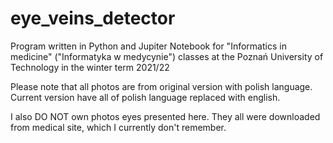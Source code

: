 # eye_veins_detector
Program written in Python and Jupiter Notebook for "Informatics in medicine" ("Informatyka w medycynie") classes at the Poznań University of Technology in the winter term 2021/22

Please note that all photos are from original version with polish language. Current version have all of polish language replaced with english.

I also DO NOT own photos eyes presented here. They all were downloaded from medical site, which I currently don't remember.
